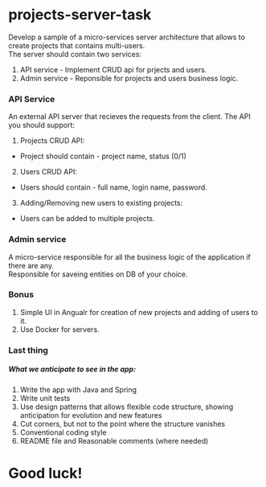 # projects-server-task

Develop a sample of a micro-services server architecture that allows to create projects that contains multi-users. 
<br/>The server should contain two services:
1. API service - Implement CRUD api for prjects and users. 
2. Admin service - Reponsible for projects and users business logic.

### API Service
An external API server that recieves the requests from the client.
The API you should support:
1. Projects CRUD API: 
  - Project should contain - project name, status (0/1)
2. Users CRUD API:
 - Users should contain - full name, login name, password.
3. Adding/Removing new users to existing projects:
  - Users can be added to multiple projects.

### Admin service 
A micro-service responsible for all the business logic of the application if there are any.
<br/>Responsible for saveing entities on DB of your choice.

### Bonus 
1. Simple UI in Angualr for creation of new projects and adding of users to it.
2. Use Docker for servers.

### Last thing
##### What we anticipate to see in the  app:

1. Write the app with Java and Spring
2. Write unit tests
3. Use design patterns that allows flexible code structure, showing anticipation for evolution and new features 
4. Cut corners, but not to the point where the structure vanishes
5. Conventional coding style
6. README file and Reasonable comments (where needed)

# Good luck!
